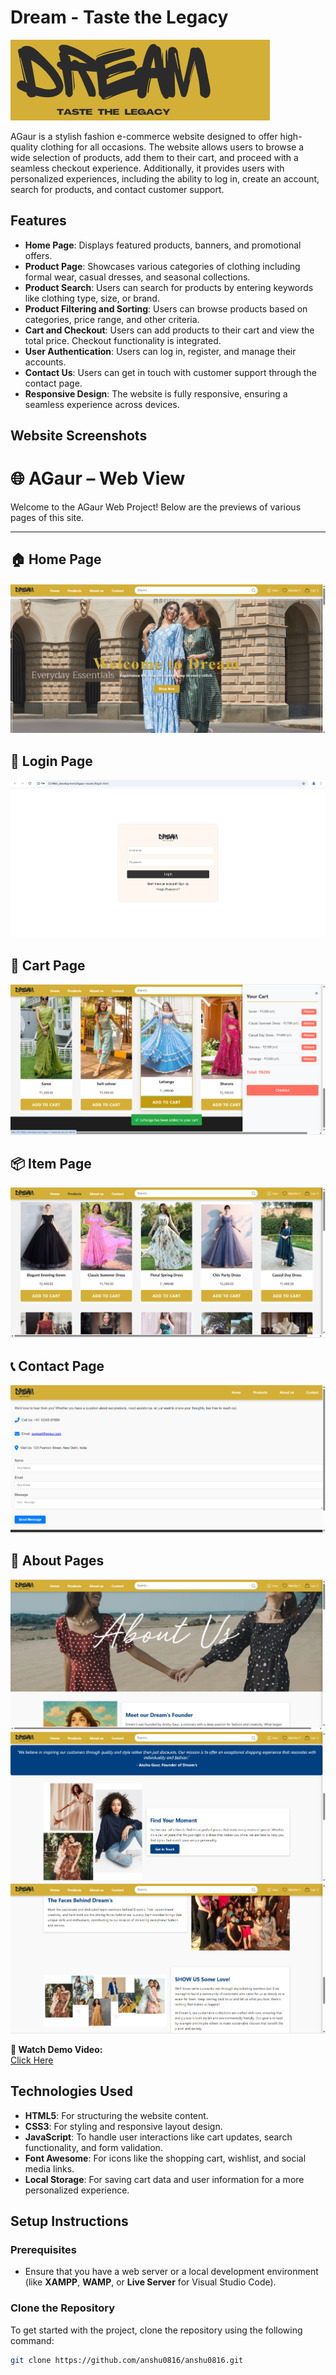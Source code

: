 # Dream - Taste the Legacy

![AGaur Logo](logo.png)

AGaur is a stylish fashion e-commerce website designed to offer high-quality clothing for all occasions. The website allows users to browse a wide selection of products, add them to their cart, and proceed with a seamless checkout experience. Additionally, it provides users with personalized experiences, including the ability to log in, create an account, search for products, and contact customer support.

## Features

- **Home Page**: Displays featured products, banners, and promotional offers.
- **Product Page**: Showcases various categories of clothing including formal wear, casual dresses, and seasonal collections.
- **Product Search**: Users can search for products by entering keywords like clothing type, size, or brand.
- **Product Filtering and Sorting**: Users can browse products based on categories, price range, and other criteria.
- **Cart and Checkout**: Users can add products to their cart and view the total price. Checkout functionality is integrated.
- **User Authentication**: Users can log in, register, and manage their accounts.
- **Contact Us**: Users can get in touch with customer support through the contact page.
- **Responsive Design**: The website is fully responsive, ensuring a seamless experience across devices.


## Website Screenshots

# 🌐 AGaur – Web View

Welcome to the AGaur Web Project! Below are the previews of various pages of this site.

---

## 🏠 Home Page
![Home Page](web_view/home_page.png)

## 🔐 Login Page
![Login Page](web_view/login_page.png)

## 🛒 Cart Page
![Cart Page](web_view/cart.png)

## 📦 Item Page
![Item Page](web_view/item_page.png)

## 📞 Contact Page
![Contact Page](web_view/contact.png)

## 📄 About Pages
![About Page 1](web_view/about.png)
![About Page 2](web_view/about2.png)
![About Page 3](web_view/abput3.png)

**🔗 Watch Demo Video:**  
[Click Here](web_view/web_view_video.mp4)

## Technologies Used

- **HTML5**: For structuring the website content.
- **CSS3**: For styling and responsive layout design.
- **JavaScript**: To handle user interactions like cart updates, search functionality, and form validation.
- **Font Awesome**: For icons like the shopping cart, wishlist, and social media links.
- **Local Storage**: For saving cart data and user information for a more personalized experience.

## Setup Instructions

### Prerequisites

- Ensure that you have a web server or a local development environment (like **XAMPP**, **WAMP**, or **Live Server** for Visual Studio Code).

### Clone the Repository

To get started with the project, clone the repository using the following command:

```bash
git clone https://github.com/anshu0816/anshu0816.git
